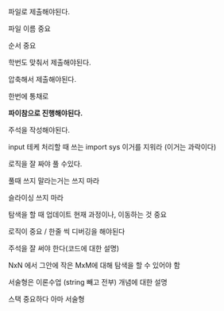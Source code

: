 파일로 제출해야된다.

파일 이름 중요

순서 중요

학번도 맞춰서 제출해야된다.

압축해서 제출해야된다.

한번에 통채로



__파이참으로 진행해야된다.__

주석을 작성해야된다.

input 테케 처리할 때 쓰는 import sys 이거를 지워라 (이거는 과락이다)

로직을 잘 짜야 풀 수있다.

풀때 쓰지 말라는거는 쓰지 마라

슬라이싱 쓰지 마라





탐색을 할 때 업데이트 현재 과정이나, 이동하는 것 중요

로직이 중요 / 한줄 씩 디버깅을  해야된다

주석을 잘 써야 한다(코드에 대한 설명)

NxN 에서 그안에 작은 MxM에 대해 탐색을 할 수 있어야 함

서술형은 이론수업 (string 빼고 전부) 개념에 대한 설명

스택 중요하다 아마 서술형